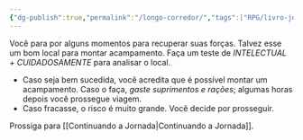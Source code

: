 ```yaml
---
{"dg-publish":true,"permalink":"/longo-corredor/","tags":["RPG/livro-jogo/Aasthar/story-points"],"created":"2024-12-26T18:56:19.454-05:00","updated":"2025-01-08T16:14:25.649-05:00"}
---
```



Você para por alguns momentos para recuperar suas forças. Talvez esse um bom local para montar acampamento. Faça um teste de *INTELECTUAL + CUIDADOSAMENTE* para analisar o local.

- Caso seja bem sucedida, você acredita que é possível montar um acampamento. Caso o faça, *gaste suprimentos e rações*; algumas horas depois você prossegue viagem.
- Caso fracasse, o risco é muito grande. Você decide por prosseguir.

Prossiga para [[Continuando a Jornada\|Continuando a Jornada]].
